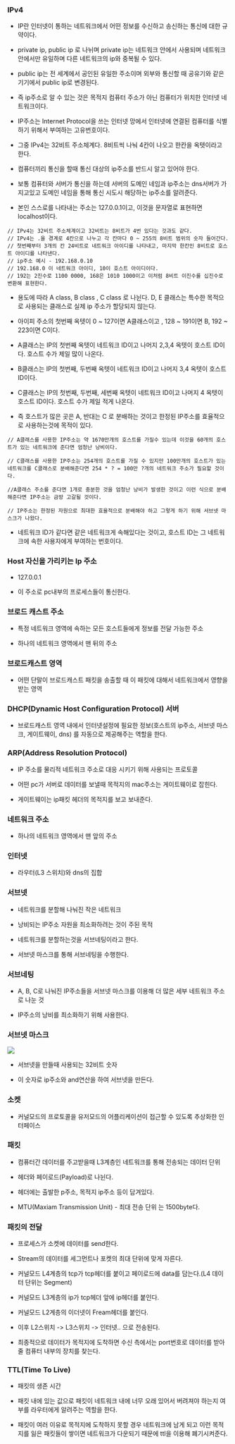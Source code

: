 ### IPv4

* IP란 인터넷이 통하는 네트워크에서 어떤 정보를 수신하고 송신하는 통신에 대한 규약이다.

* private ip, public ip 로 나뉘며 private ip는 네트워크 안에서 사용되며 네트워크 안에서만 유일하며 다른 네트워크의 ip와 중복될 수 있다.

* public ip는 전 세계에서 공인된 유일한 주소이며 외부와 통신할 때 공유기와 같은 기기에서 public ip로 변경된다.

* 즉 ip주소로 알 수 있는 것은 목적지 컴퓨터 주소가 아닌 컴퓨터가 위치한 인터넷 네트워크이다.

* IP주소는 Internet Protocol을 쓰는 인터넷 망에서 인터넷에 연결된 컴퓨터를 식별하기 위해서 부여하는 고유번호이다.

* 그중 IPv4는 32비트 주소체계다. 8비트씩 나눠 4칸이 나오고 한칸을 옥텟이라고 한다.

* 컴퓨터끼리 통신을 할때 통신 대상의 ip주소를 반드시 알고 있어야 한다.

* 보통 컴퓨터와 서버가 통신을 하는데 서버의 도메인 네임과 ip주소는 dns서버가 가지고있고 도메인 네임을 통해 통신 시도시 해당하는 ip주소를 알려준다.

* 본인 스스로를 나타내는 주소는 127.0.0.1이고, 이것을 문자열로 표현하면 localhost이다.

```
// IPv4는 32비트 주소체계이고 32비트는 8비트가 4번 있다는 것과도 같다.
// IPv4는 .을 경계로 4칸으로 나누고 각 칸마다 0 ~ 255의 8비트 범위의 숫자 들어간다.
// 첫번째부터 3개의 칸 24비트로 네트워크 아이디를 나타내고, 마지막 한칸인 8비트로 호스트 아이디를 나타낸다.
// ip주소 예시 - 192.168.0.10 
// 192.168.0 이 네트워크 아이디, 10이 호스트 아이디이다.
// 192는 2진수로 1100 0000, 168은 1010 1000이고 이처럼 8비트 이진수롤 십진수로 변환해 표현한다. 
```

* 용도에 따라 A class, B class , C class 로 나뉜다. D, E 클래스는 특수한 목적으로 사용되는 클래스로 실제 ip 주소가 할당되지 않는다. 

* 아이피 주소의 첫번째 옥텟이 0 ~ 127이면 A클래스이고 , 128 ~ 191이면 B, 192 ~ 223이면 C이다.

* A클래스는 IP의 첫번째 옥텟이 네트워크 ID이고 나머지 2,3,4 옥텟이 호스트 ID이다. 호스트 수가 제일 많이 나온다.

* B클래스는 IP의 첫번째, 두번째 옥텟이 네트워크 ID이고 나머지 3,4 옥텟이 호스트 ID이다.

* C클래스는 IP의 첫번째, 두번째, 세번째  옥텟이 네트워크 ID이고 나머지 4 옥텟이 호스트 ID이다. 호스트 수가 제일 적게 나온다.

* 즉 호스트가 많은 곳은 A, 반대는 C 로 분배하는 것이고 한정된 IP주소를 효율적으로 사용하는것에 목적이 있다.

```
// A클래스를 사용한 IP주소는 약 1670만개의 호스트를 가질수 있는데 이것을 60개의 호스트가 있는 네트워크에 준다면 엄청난 낭비이다.

// C클래스를 사용한 IP주소는 254개의 호스트를 가질 수 있지만 100만개의 호스트가 있는 네트워크를 C클래스로 분배해준다면 254 * ? = 100만 ?개의 네트워크 주소가 필요할 것이다. 

//A클래스 주소를 준다면 1개로 충분한 것을 엄청난 낭비가 발생한 것이고 이런 식으로 분배해준다면 IP주소는 금방 고갈될 것이다.

// IP주소는 한정된 자원으로 최대한 효율적으로 분배해야 하고 그렇게 하기 위해 서브넷 마스크가 나왔다.
```

* 네트워크 ID가 같다면 같은 네트워크게 속해있다는 것이고, 호스트 ID는 그 네트워크에 속한 사용자에게 부여하는 번호이다.


### Host 자신을 가리키는 Ip 주소

* 127.0.0.1

* 이 주소로 pc내부의 프로세스들이 통신한다.


### 브로드 캐스트 주소

* 특정 네트워크 영역에 속하는 모든 호스트들에게 정보를 전달 가능한 주소

* 하나의 네트워크 영역에서 맨 뒤의 주소


### 브로드캐스트 영역

* 어떤 단말이 브로드캐스트 패킷을 송출할 때 이 패킷에 대해서 네트워크에서 영향을 받는 영역


### DHCP(Dynamic Host Configuration Protocol) 서버

* 브로드캐스트 영역 내에서 인터넷설정에 필요한 정보(호스트의 ip주소, 서브넷 마스크, 게이트웨이, dns) 를 자동으로 제공해주는 역할을 한다.


### ARP(Address Resolution Protocol)

* IP 주소를 물리적 네트워크 주소로 대응 시키기 위해 사용되는 프로토콜

* 어떤 pc가 서버로 데이터를 보낼때 목적지의 mac주소는 게이트웨이로 잡힌다.

* 게이트웨이는 ip패킷 헤더의 목적지를 보고 보내준다.


### 네트워크 주소

* 하나의 네트워크 영역에서 맨 앞의 주소


### 인터넷

* 라우터(L3 스위치)와 dns의 집합


### 서브넷

* 네트워크를 분할해 나눠진 작은 네트워크

* 낭비되는 IP주소 자원을 최소화하려는 것이 주된 목적

* 네트워크를 분할하는것을 서브네팅이라고 한다.

* 서브넷 마스크를 통해 서브네팅을 수행한다.


### 서브네팅

* A, B, C로 나눠진 IP주소들을 서브넷 마스크를 이용해 더 많은 세부 네트워크 주소로 나눈 것

* IP주소의 낭비를 최소화하기 위해 사용한다. 


### 서브넷 마스크

<img src="https://github.com/pansakr/TIL/assets/118809108/a0cc2219-6b33-4456-a856-bd9262b29e9b">

* 서브넷을 만들때 사용되는 32비트 숫자

* 이 숫자로 ip주소와 and연산을 하여 서브넷을 만든다.


### 소켓

* 커널모드의 프로토콜을 유저모드의 어플리케이션이 접근할 수 있도록 추상화한 인터페이스


### 패킷

* 컴퓨터간 데이터를 주고받을때 L3계층인 네트워크를 통해 전송되는 데이터 단위

* 헤더와 페이로드(Payload)로 나뉜다.

* 헤더에는 출발한 p주소, 목적지 ip주소 등이 담겨있다. 

* MTU(Maxiam Transmission Unit) - 최대 전송 단위 는 1500byte다.


### 패킷의 전달

* 프로세스가 소켓에 데이터를 send한다. 

* Stream의 데이터를 세그먼트나 포켓의 최대 단위에 맞게 자른다.

* 커널모드 L4계층의 tcp가 tcp헤더를 붙이고 페이로드에 data를 담는다.(L4 데이터 단위는 Segment)

* 커널모드 L3계층의 ip가 tcp헤더 앞에 ip헤더를 붙인다.

* 커널모드 L2계층의 이더넷이 Fream헤더를 붙인다.

* 이후 L2스위치 -> L3스위치 -> 인터넷.. 으로 전송된다. 

* 최종적으로 데이터가 목적지에 도착하면 수신 측에서는 port번호로 데이터를 받아줄 컴퓨터 내부의 장치를 찾는다.


### TTL(Time To Live)

* 패킷의 생존 시간

* 패킷 내에 있는 값으로 패킷이 네트워크 내에 너무 오래 있어서 버려져야 하는지 여부를 라우터에게 알려주는 역할을 한다.

* 패킷이 여러 이유로 목적지에 도착하지 못할 경우 네트워크에 남게 되고 이런 목적지를 잃은 패킷들이 쌓이면 네트워크가 다운되기 때문에 ttl을 이용해 폐기시켜준다.
